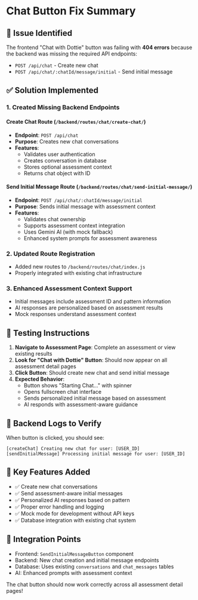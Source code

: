 # Chat Button Fix Summary

## 🔧 **Issue Identified**

The frontend "Chat with Dottie" button was failing with **404 errors** because the backend was missing the required API endpoints:

- `POST /api/chat` - Create new chat
- `POST /api/chat/:chatId/message/initial` - Send initial message

## ✅ **Solution Implemented**

### 1. **Created Missing Backend Endpoints**

#### **Create Chat Route** (`/backend/routes/chat/create-chat/`)

- **Endpoint**: `POST /api/chat`
- **Purpose**: Creates new chat conversations
- **Features**:
  - Validates user authentication
  - Creates conversation in database
  - Stores optional assessment context
  - Returns chat object with ID

#### **Send Initial Message Route** (`/backend/routes/chat/send-initial-message/`)

- **Endpoint**: `POST /api/chat/:chatId/message/initial`
- **Purpose**: Sends initial message with assessment context
- **Features**:
  - Validates chat ownership
  - Supports assessment context integration
  - Uses Gemini AI (with mock fallback)
  - Enhanced system prompts for assessment awareness

### 2. **Updated Route Registration**

- Added new routes to `/backend/routes/chat/index.js`
- Properly integrated with existing chat infrastructure

### 3. **Enhanced Assessment Context Support**

- Initial messages include assessment ID and pattern information
- AI responses are personalized based on assessment results
- Mock responses understand assessment context

## 🧪 **Testing Instructions**

1. **Navigate to Assessment Page**: Complete an assessment or view existing results
2. **Look for "Chat with Dottie" Button**: Should now appear on all assessment detail pages
3. **Click Button**: Should create new chat and send initial message
4. **Expected Behavior**:
   - Button shows "Starting Chat..." with spinner
   - Opens fullscreen chat interface
   - Sends personalized initial message based on assessment
   - AI responds with assessment-aware guidance

## 📝 **Backend Logs to Verify**

When button is clicked, you should see:

```
[createChat] Creating new chat for user: [USER_ID]
[sendInitialMessage] Processing initial message for user: [USER_ID]
```

## 🎯 **Key Features Added**

- ✅ Create new chat conversations
- ✅ Send assessment-aware initial messages
- ✅ Personalized AI responses based on pattern
- ✅ Proper error handling and logging
- ✅ Mock mode for development without API keys
- ✅ Database integration with existing chat system

## 🔗 **Integration Points**

- Frontend: `SendInitialMessageButton` component
- Backend: New chat creation and initial message endpoints
- Database: Uses existing `conversations` and `chat_messages` tables
- AI: Enhanced prompts with assessment context

The chat button should now work correctly across all assessment detail pages!

